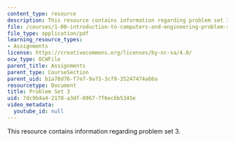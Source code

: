 ```yaml
---
content_type: resource
description: This resource contains information regarding problem set 3.
file: /courses/1-00-introduction-to-computers-and-engineering-problem-solving-spring-2012/7dc9b4a42170a3df89677f6ec6b5345e_MIT1_00S12_PS_3.pdf
file_type: application/pdf
learning_resource_types:
- Assignments
license: https://creativecommons.org/licenses/by-nc-sa/4.0/
ocw_type: OCWFile
parent_title: Assignments
parent_type: CourseSection
parent_uid: b1a78d76-f7e7-9a73-3cf9-35247474a66a
resourcetype: Document
title: Problem Set 3
uid: 7dc9b4a4-2170-a3df-8967-7f6ec6b5345e
video_metadata:
  youtube_id: null
---
```

This resource contains information regarding problem set 3.